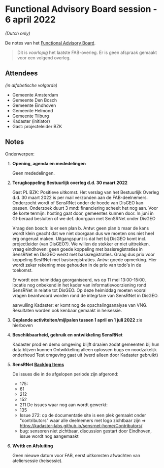 # Functional Advisory Board session - 6 april 2022

_(Dutch only)_

De notes van het [Functional Advisory Board](../FAB.md).

> Dit is *voorlopig* het laatste FAB-overleg. Er is geen afspraak gemaakt voor een volgend overleg.

## Attendees

_(in alfabetische volgorde)_

- Gemeente Amsterdam
- Gemeente Den Bosch
- Gemeente Eindhoven
- Gemeente Helmond
- Gemeente Tilburg
- Kadaster (initiator)
- Gast: projecteleider BZK

## Notes

Onderwerpen:

1. **Opening, agenda en mededelingen**
   
     Geen mededelingen.
     
2. **Terugkoppeling Bestuurlijk overleg d.d. 30 maart 2022**
     
     Gast PL BZK:
     Positieve uitkomst.
     Het verslag van het Bestuurlijk Overleg d.d. 30 maart 2022 is per mail verzonden aan de FAB-deelnemers.
     Onderzocht wordt of SensRNet onder de hoede van DisGEO kan passen. Onderzoek duurt 3 mnd: financiering scheelt het nog aan.
     Voor de korte termijn: hosting gaat door, gemeentes kunnen door.
     In juni in GI-beraad besluiten of we def. doorgaan met SenSRNet onder DisGEO
     
     Vraag den bosch: is er een plan b.
     Antw: geen plan b maar de kans wordt klein geacht dat we niet doorgaan dus we moeten ons niet heel erg ongerust maken. Uitgangspunt is dat het bij DisGEO komt incl. projectleider (van DisGEO?). We willen de stekker er niet uittrekken.
     vraag eindhoven: geen goede koppeling met basisregistraties in SensRNet en DisGEO werkt met basisregistraties. Graag dus prio voor koppeling SesRNet met basisregistraties.
     Antw: goede opmerking. Hier wordt zeker rekening mee gehouden in de prio van todo's in de toekomst.
     
     Er wordt een heimiddag georganiseerd, ws op 11 mei 13:00-15:00, locatie nog onbekend in het kader van informatievoorziening rond SensRNet in relatie tot DisGEO. Op deze heimiddag moeten vooral vragen beantwoord worden rond de integrtaie van SensRNet in DisGEO.
     
     aanvulling Kadaster: er komt nog de opschalingsanalyse van VNG. Resultaten worden ook kenbaar gemaakt in heisessie.
     
3. **Geplande activiteiten/mijlpalen tussen 1 april en 1 juli 2022**
     zie hierboven
     
4. **Beschikbaarheid, gebruik en ontwikkeling SensRNet**
     
     Kadaster prod en demo omgeving blijft draaien zodat gemeenten bij hun data blijven kunnen
     Ontwikkeling alleen oplossen bugs en noodzakelijk onderhoud
     Test omgeving gaat uit (werd alleen door Kadaster gebruikt)
     
     
5. **SensRNet [Backlog Items](https://github.com/orgs/kadaster-labs/projects/1)**
     
     De issues die in de afgelopen periode zijn afgerond:
     - 175: 
     - 61
     - 212
     - 152
     - 211
     De issues waar nog aan wordt gewerkt:
     - 135
     - Issue 272: op de documentatie site is een plek gemaakt onder "contributors" waar alle deelnemers met logo zichtbaar zijn
        => https://kadaster-labs.github.io/sensrnet-home/Contributors/
     - bug: sensoren niet zichtbaar, discussion gestart door Eindhoven, issue wordt nog aangemaakt
     

6. **Wvttk en Afsluiting**

     Geen nieuwe datum voor FAB, eerst uitkomsten afwachten van ateliersessie (heisessie).
     
